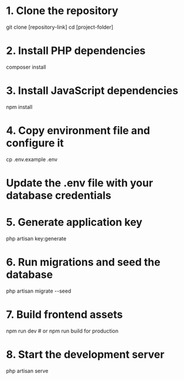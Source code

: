 # 1. Clone the repository
git clone [repository-link]
cd [project-folder]

# 2. Install PHP dependencies
composer install

# 3. Install JavaScript dependencies
npm install

# 4. Copy environment file and configure it
cp .env.example .env
# Update the .env file with your database credentials

# 5. Generate application key
php artisan key:generate

# 6. Run migrations and seed the database
php artisan migrate --seed

# 7. Build frontend assets
npm run dev  # or npm run build for production

# 8. Start the development server
php artisan serve
